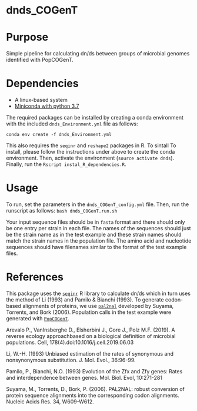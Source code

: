# dnds_COGenT

# Purpose
Simple pipeline for calculating dn/ds between groups of microbial genomes identified with PopCOGenT.

# Dependencies
* A linux-based system
* [Miniconda with python 3.7](https://docs.conda.io/en/latest/miniconda.html)

The required packages can be installed by creating a conda environment with the included `dnds_Environment.yml` file as follows:

`conda env create -f dnds_Environment.yml`


This also requires the `seqinr` and `reshape2` packages in R. To sintall To install, please follow the instructions under above to create the conda environment. Then, activate the environment (`source activate dnds`). Finally, run the `Rscript instal_R_dependencies.R`.

# Usage

To run, set the parameters in the `dnds_COGenT_config.yml` file. Then, run the runscript as follows: `bash dnds_COGenT.run.sh`

Your input sequence files should be in `fasta` format and there should only be one entry per strain in each file. The names of the sequences should just be the strain name as in the test example and these strain names should match the strain names in the population file. The amino acid and nucleotide sequences should have filenames similar to the format of the test example files.

# References

This package uses the [`seqinr`](https://rdrr.io/rforge/seqinr/man/kaks.html) R library to calculate dn/ds which in turn uses the method of Li (1993) and Pamilo & Bianchi (1993). To generate codon-based alignments of proteins, we use [`pal2nal`](http://www.bork.embl.de/pal2nal/) developed by Suyama, Torrents, and Bork (2006). Population calls in the test example were generated with [`PopCOGenT`](https://github.com/philarevalo/PopCOGenT).

Arevalo P., VanInsberghe D., Elsherbini J., Gore J., Polz M.F. (2019). A reverse ecology approachbased on a biological definition of microbial populations. Cell, 178(4).doi:10.1016/j.cell.2019.06.03

Li, W.-H. (1993) Unbiased estimation of the rates of synonymous and nonsynonymous substitution. J. Mol. Evol., 36:96-99.

Pamilo, P., Bianchi, N.O. (1993) Evolution of the Zfx and Zfy genes: Rates and interdependence between genes. Mol. Biol. Evol, 10:271-281

Suyama, M., Torrents, D., Bork, P. (2006). PAL2NAL: robust conversion of protein sequence alignments into the corresponding codon alignments. Nucleic Acids Res. 34, W609-W612.
